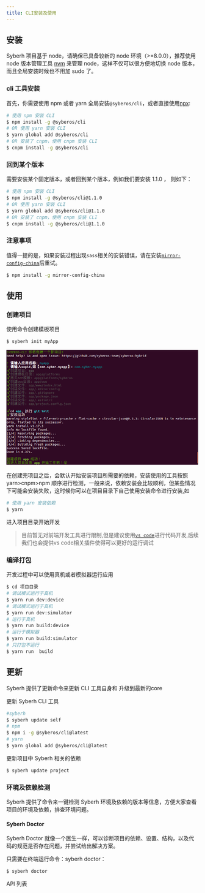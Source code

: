 ```yaml
---
title: CLI安装及使用
---
```


## 安装

Syberh 项目基于 node，请确保已具备较新的 node 环境（>=8.0.0），推荐使用 node 版本管理工具 [nvm](https://github.com/creationix/nvm) 来管理 node，这样不仅可以很方便地切换 node 版本，而且全局安装时候也不用加 sudo 了。

### cli 工具安装

首先，你需要使用 npm 或者 yarn 全局安装`@syberos/cli`，或者直接使用[npx](https://medium.com/@maybekatz/introducing-npx-an-npm-package-runner-55f7d4bd282b):

```bash
# 使用 npm 安装 CLI
$ npm install -g @syberos/cli
# OR 使用 yarn 安装 CLI
$ yarn global add @syberos/cli
# OR 安装了 cnpm，使用 cnpm 安装 CLI
$ cnpm install -g @syberos/cli
```

### 回到某个版本
需要安装某个固定版本，或者回到某个版本，例如我们要安装 1.1.0 ， 则如下：
```bash
# 使用 npm 安装 CLI
$ npm install -g @syberos/cli@1.1.0
# OR 使用 yarn 安装 CLI
$ yarn global add @syberos/cli@1.1.0
# OR 安装了 cnpm，使用 cnpm 安装 CLI
$ cnpm install -g @syberos/cli@1.1.0
```
### 注意事项

值得一提的是，如果安装过程出现`sass`相关的安装错误，请在安装[`mirror-config-china`](https://www.npmjs.com/package/mirror-config-china)后重试。

```bash
$ npm install -g mirror-config-china
```

## 使用

### 创建项目

使用命令创建模板项目

```bash
$ syberh init myApp
```

![syberos init myApp command screenshot](/img/init_myapp.png)

在创建完项目之后，会默认开始安装项目所需要的依赖，安装使用的工具按照 yarn>cnpm>npm 顺序进行检测，一般来说，依赖安装会比较顺利，但某些情况下可能会安装失败，这时候你可以在项目目录下自己使用安装命令进行安装,如

```bash
# 使用 yarn 安装依赖
$ yarn
```

进入项目目录开始开发

> 目前暂无对前端开发工具进行限制,但是建议使用[`vs code`](https://code.visualstudio.com/)进行代码开发,后续我们也会提供vs code相关插件使得可以更好的运行调试


### 编译打包

开发过程中可以使用真机或者模拟器运行应用

```bash
$ cd 项目目录
# 调试模式运行于真机
$ yarn run dev:device
# 调试模式运行于真机
$ yarn run dev:simulator
# 运行于真机
$ yarn run build:device
# 运行于模拟器
$ yarn run build:simulator
# 只打包不运行
$ yarn run  build
```

## 更新

Syberh 提供了更新命令来更新 CLI 工具自身和 升级到最新的core

更新 Syberh CLI 工具
```bash
#syberh
$ syberh update self
# npm
$ npm i -g @syberos/cli@latest
# yarn
$ yarn global add @syberos/cli@latest
```

更新项目中 Syberh 相关的依赖

```bash
$ syberh update project

```


### 环境及依赖检测
Syberh 提供了命令来一键检测 Syberh 环境及依赖的版本等信息，方便大家查看项目的环境及依赖，排查环境问题。

#### Syberh Doctor

Syberh Doctor 就像一个医生一样，可以诊断项目的依赖、设置、结构，以及代码的规范是否存在问题，并尝试给出解决方案。

只需要在终端运行命令：syberh doctor：

```bash
$ syberh doctor
```

API 列表

